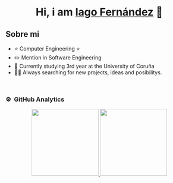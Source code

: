 <div align="center">
<h1 align="center">Hi, i am <a href="https://aristi.dev">Iago Fernández</a> 👋</h1>
</div>

## Sobre mi

- ⭐ Computer Engineering ⭐ 
- ✏️ Mention in Software Engineering
- 📗 Currently studying 3rd year at the University of Coruña
- 🧑‍🏫 Always searching for new projects, ideas and posibilitys.
<br>
                                                                             

### ⚙️ &nbsp;GitHub Analytics

<p align="center">
<a href="https://github.com/ArisGuimera">
    <img height="180em" src="https://github-readme-stats.vercel.app/api?username=iago-fernandezb&show_icons=true&theme=algolia&include_all_commits=true"/>
    <img height="180em" src="https://github-readme-stats.vercel.app/api/top-langs/?username=iago-fernandezb&layout=compact&langs_count=8&theme=algolia"/>
</a>
</p>
